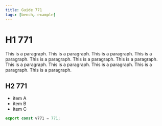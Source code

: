 ```yaml
---
title: Guide 771
tags: [bench, example]
---
```


# H1 771

This is a paragraph. This is a paragraph. This is a paragraph. This is a paragraph. This is a paragraph. This is a paragraph. This is a paragraph. This is a paragraph. This is a paragraph. This is a paragraph. This is a paragraph. This is a paragraph. 

## H2 771

- item A
- item B
- item C

```ts
export const v771 = 771;
```